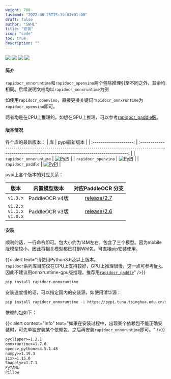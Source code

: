 ```yaml
---
weight: 700
lastmod: "2022-08-25T15:39:03+01:00"
draft: false
author: "SWHL"
title: "安装"
icon: "code"
toc: true
description: ""
---
```


<p>
    <a href=""><img src="https://img.shields.io/badge/Python->=3.6,<3.13-aff.svg"></a>
    <a href=""><img src="https://img.shields.io/badge/OS-Linux%2C%20Win%2C%20Mac-pink.svg"></a>
    <a href="https://pepy.tech/project/rapidocr_onnxruntime"><img src="https://static.pepy.tech/personalized-badge/rapidocr_onnxruntime?period=total&units=abbreviation&left_color=grey&right_color=blue&left_text=Downloads%20Ort"></a>
    <a href="https://pepy.tech/project/rapidocr_openvino"><img src="https://static.pepy.tech/personalized-badge/rapidocr_openvino?period=total&units=abbreviation&left_color=grey&right_color=blue&left_text=Downloads%20Vino"></a>
</p>


#### 简介
`rapidocr_onnxruntime`和`rapidocr_openvino`两个包除推理引擎不同之外，其余均相同。后续说明文档均以`rapidocr_onnxruntime`为例

如使用`rapidocr_openvino`，直接更换关键词`rapidocr_onnxruntime`为`rapidocr_openvino`即可。

两者均是在CPU上推理的，如想在GPU上推理，可以参考[rapidocr_paddle版](../rapidocr_paddle.md)。

#### 版本情况

各个库的最新版本：
|           库           |                                                                       pypi最新版本                                                                       |
| :--------------------: | :------------------------------------------------------------------------------------------------------------------------------------------------------: |
| `rapidocr_onnxruntime` | <a href="https://pypi.org/project/rapidocr-onnxruntime/"><img alt="PyPI" src="https://img.shields.io/pypi/v/rapidocr-onnxruntime?style=flat-square"></a> |
|  `rapidocr_openvino`   |    <a href="https://pypi.org/project/rapidocr-openvino/"><img alt="PyPI" src="https://img.shields.io/pypi/v/rapidocr-openvino?style=flat-square"></a>    |
|   `rapidocr_paddle`    |      <a href="https://pypi.org/project/rapidocr-paddle/"><img alt="PyPI" src="https://img.shields.io/pypi/v/rapidocr-paddle?style=flat-square"></a>      |

pypi上各个版本的对应关系：

|                版本                |  内置模型版本  |                            对应PaddleOCR 分支                             |
| :--------------------------------: | :------------: | :-----------------------------------------------------------------------: |
|              `v1.3.x`              | PaddleOCR v4版 | [release/2.7](https://github.com/PaddlePaddle/PaddleOCR/tree/release/2.7) |
| `v1.2.x`<br/>`v1.1.x`<br/>`v1.0.x` | PaddleOCR v3版 | [release/2.6](https://github.com/PaddlePaddle/PaddleOCR/tree/release/2.6) |

#### 安装

顺利的话，一行命令即可。包大小约为14M左右，包含了三个模型。因为mobile版模型较小，因此将相关模型都已打到Whl包，可直接pip安装使用。

{{< alert text="请使用Python3.6及以上版本。<br/> `rapidocr`系列库目前仅在CPU上支持较好，GPU上推理很慢，这一点可参考[link](https://rapidai.github.io/RapidOCRDocs/docs/inference_engine/onnxruntime/onnxruntime-gpu/)。因此不建议用onnxruntime-gpu版推理。推荐用[`rapidocr_paddle`](../rapidocr_paddle.md)" />}}

```bash {linenos=table}
pip install rapidocr-onnxruntime
```

安装速度慢的话，可以指定国内的安装源，如使用清华源：
```bash {linenos=table}
pip install rapidocr_onnxruntime -i https://pypi.tuna.tsinghua.edu.cn/simple/
```

依赖的包如下：

{{< alert context="info" text="如果在安装过程中，出现某个依赖包不能正确安装时，可先单独安装某个依赖包，之后再安装`rapidocr_onnxruntime`即可。" />}}

```txt {linenos=table}
pyclipper>=1.2.1
onnxruntime>=1.7.0
opencv_python>=4.5.1.48
numpy>=1.19.3
six>=1.15.0
Shapely>=1.7.1
PyYAML
Pillow
```

<script src="https://giscus.app/client.js"
        data-repo="RapidAI/RapidOCRDocs"
        data-repo-id="R_kgDOKS1JHQ"
        data-category="Q&A"
        data-category-id="DIC_kwDOKS1JHc4Ce5E0"
        data-mapping="title"
        data-strict="0"
        data-reactions-enabled="1"
        data-emit-metadata="0"
        data-input-position="top"
        data-theme="preferred_color_scheme"
        data-lang="zh-CN"
        data-loading="lazy"
        crossorigin="anonymous"
        async>
</script>